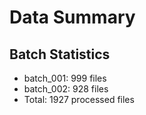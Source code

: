 # Data Summary

## Batch Statistics
- batch_001: 999 files
- batch_002: 928 files
- Total: 1927 processed files

